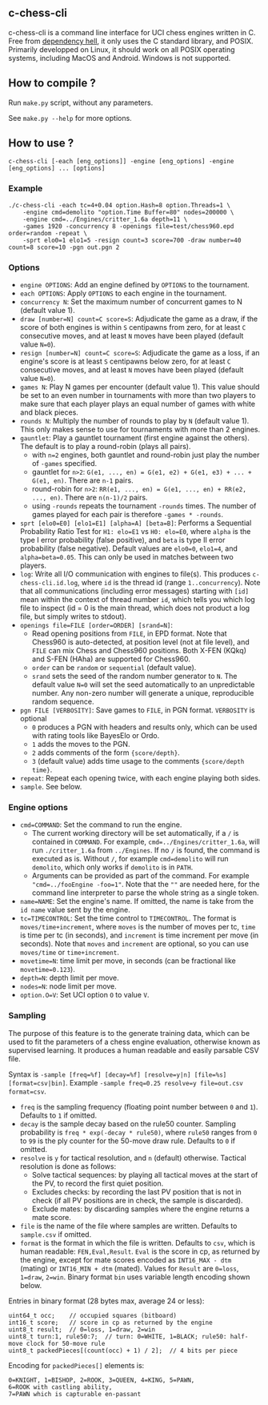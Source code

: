 ## c-chess-cli

c-chess-cli is a command line interface for UCI chess engines written in C. Free from [dependency hell](https://en.wikipedia.org/wiki/Dependency_hell), it only uses the C standard library, and POSIX. Primarily developped on Linux, it should work on all POSIX operating systems, including MacOS and Android. Windows is not supported.

## How to compile ?

Run `make.py` script, without any parameters.

See `make.py --help` for more options.

## How to use ?

```
c-chess-cli [-each [eng_options]] -engine [eng_options] -engine [eng_options] ... [options]
```

### Example

```
./c-chess-cli -each tc=4+0.04 option.Hash=8 option.Threads=1 \
    -engine cmd=demolito "option.Time Buffer=80" nodes=200000 \
    -engine cmd=../Engines/critter_1.6a depth=11 \
    -games 1920 -concurrency 8 -openings file=test/chess960.epd order=random -repeat \
    -sprt elo0=1 elo1=5 -resign count=3 score=700 -draw number=40 count=8 score=10 -pgn out.pgn 2
```

### Options

 * `engine OPTIONS`: Add an engine defined by `OPTIONS` to the tournament.
 * `each OPTIONS`: Apply `OPTIONS` to each engine in the tournament.
 * `concurrency N`: Set the maximum number of concurrent games to N (default value 1).
 * `draw [number=N] count=C score=S`: Adjudicate the game as a draw, if the score of both engines is within `S` centipawns from zero, for at least `C` consecutive moves, and at least `N` moves have been played (default value `N=0`).
 * `resign [number=N] count=C score=S`: Adjudicate the game as a loss, if an engine's score is at least `S` centipawns below zero, for at least `C` consecutive moves, and at least `N` moves have been played (default value `N=0`).
 * `games N`: Play N games per encounter (default value 1). This value should be set to an even number in tournaments with more than two players to make sure that each player plays an equal number of games with white and black pieces.
 * `rounds N`: Multiply the number of rounds to play by `N` (default value 1). This only makes sense to use for tournaments with more than 2 engines.
 * `gauntlet`: Play a gauntlet tournament (first engine against the others). The default is to play a round-robin (plays all pairs).
   * with `n=2` engines, both gauntlet and round-robin just play the number of `-games` specified.
   * gauntlet for `n>2`: `G(e1, ..., en) = G(e1, e2) + G(e1, e3) + ... + G(e1, en)`. There are `n-1` pairs.
   * round-robin for `n>2`: `RR(e1, ..., en) = G(e1, ..., en) + RR(e2, ..., en)`. There are `n(n-1)/2` pairs.
   * using `-rounds` repeats the tournament `-rounds` times. The number of games played for each pair is therefore `-games * -rounds`.
 * `sprt [elo0=E0] [elo1=E1] [alpha=A] [beta=B]`: Performs a Sequential Probability Ratio Test for `H1: elo=E1` vs `H0: elo=E0`, where `alpha` is the type I error probability (false positive), and `beta` is type II error probability (false negative). Default values are `elo0=0`, `elo1=4`, and `alpha=beta=0.05`. This can only be used in matches between two players.
 * `log`: Write all I/O communication with engines to file(s). This produces `c-chess-cli.id.log`, where `id` is the thread id (range `1..concurrency`). Note that all communications (including error messages) starting with `[id]` mean within the context of thread number `id`, which tells you which log file to inspect (id = 0 is the main thread, which does not product a log file, but simply writes to stdout).
 * `openings file=FILE [order=ORDER] [srand=N]`:
   * Read opening positions from `FILE`, in EPD format. Note that Chess960 is auto-detected, at position level (not at file level), and `FILE` can mix Chess and Chess960 positions. Both X-FEN (KQkq) and S-FEN (HAha) are supported for Chess960.
   * `order` can be `random` or `sequential` (default value).
   * `srand` sets the seed of the random number generator to `N`. The default value `N=0` will set the seed automatically to an unpredictable number. Any non-zero number will generate a unique, reproducible random sequence.
 * `pgn FILE [VERBOSITY]`: Save games to `FILE`, in PGN format. `VERBOSITY` is optional
   * `0` produces a PGN with headers and results only, which can be used with rating tools like BayesElo or Ordo.
   * `1` adds the moves to the PGN.
   * `2` adds comments of the form `{score/depth}`.
   * `3` (default value) adds time usage to the comments `{score/depth time}`.
 * `repeat`: Repeat each opening twice, with each engine playing both sides.
 * `sample`. See below.

### Engine options

 * `cmd=COMMAND`: Set the command to run the engine.
   * The current working directory will be set automatically, if a `/` is contained in `COMMAND`. For example, `cmd=../Engines/critter_1.6a`, will run `./critter_1.6a` from `../Engines`. If no `/` is found, the command is executed as is. Without `/`, for example `cmd=demolito` will run `demolito`, which only works if `demolito` is in `PATH`.
   * Arguments can be provided as part of the command. For example `"cmd=../fooEngine -foo=1"`. Note that the `""` are needed here, for the command line interpreter to parse the whole string as a single token.
 * `name=NAME`: Set the engine's name. If omitted, the name is take from the `id name` value sent by the engine.
 * `tc=TIMECONTROL`: Set the time control to `TIMECONTROL`. The format is `moves/time+increment`, where `moves` is the number of moves per tc, `time` is time per tc (in seconds), and `increment` is time increment per move (in seconds). Note that `moves` and `increment` are optional, so you can use `moves/time` or `time+increment`.
 * `movetime=N`: time limit per move, in seconds (can be fractional like `movetime=0.123`).
 * `depth=N`: depth limit per move.
 * `nodes=N`: node limit per move.
 * `option.O=V`: Set UCI option `O` to value `V`.

### Sampling

The purpose of this feature is to the generate training data, which can be used to fit the parameters of a chess engine evaluation, otherwise known as supervised learning. It produces a human readable and easily parsable CSV file.

Syntax is `-sample [freq=%f] [decay=%f] [resolve=y|n] [file=%s] [format=csv|bin]`. Example `-sample freq=0.25 resolve=y file=out.csv format=csv`.
 * `freq` is the sampling frequency (floating point number between `0` and `1`). Defaults to `1` if omitted.
 * `decay` is the sample decay based on the rule50 counter. Sampling probability is `freq * exp(-decay * rule50)`, where `rule50` ranges from `0` to `99` is the ply counter for the 50-move draw rule. Defaults to `0` if omitted.
 * `resolve` is `y` for tactical resolution, and `n` (default) otherwise. Tactical resolution is done as follows:
   * Solve tactical sequences: by playing all tactical moves at the start of the PV, to record the first quiet position.
   * Excludes checks: by recording the last PV position that is not in check (if all PV positions are in check, the sample is discarded).
   * Exclude mates: by discarding samples where the engine returns a mate score.
 * `file` is the name of the file where samples are written. Defaults to `sample.csv` if omitted.
 * `format` is the format in which the file is written. Defaults to `csv`, which is human readable: `FEN,Eval,Result`. `Eval` is the score in cp, as returned by the engine, except for mate scores encoded as `INT16_MAX - dtm` (mating) or `INT16_MIN + dtm` (mated). Values for `Result` are `0=loss`, `1=draw`, `2=win`. Binary format `bin` uses variable length encoding shown below.

Entries in binary format (28 bytes max, average 24 or less):
```
uint64_t occ;    // occupied squares (bitboard)
int16_t score;   // score in cp as returned by the engine
uint8_t result;  // 0=loss, 1=draw, 2=win
uint8_t turn:1, rule50:7;  // turn: 0=WHITE, 1=BLACK; rule50: half-move clock for 50-move rule
uint8_t packedPieces[(count(occ) + 1) / 2];  // 4 bits per piece
```
Encoding for `packedPieces[]` elements is:
```
0=KNIGHT, 1=BISHOP, 2=ROOK, 3=QUEEN, 4=KING, 5=PAWN,
6=ROOK with castling ability,
7=PAWN which is capturable en-passant
```
